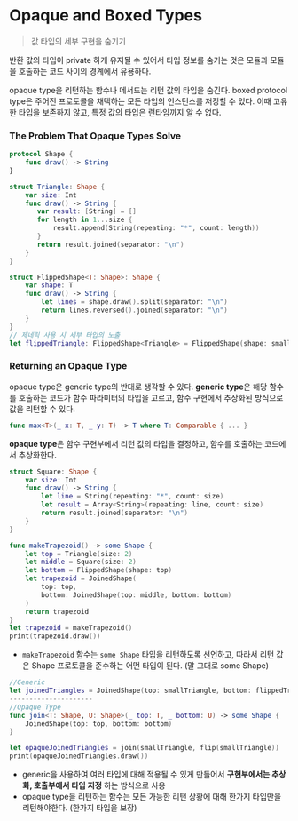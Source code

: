 # Opaque and Boxed Types

> 값 타입의 세부 구현을 숨기기
> 

반환 값의 타입이 private 하게 유지될 수 있어서 타입 정보를 숨기는 것은 모듈과 모듈을 호출하는 코드 사이의 경계에서 유용하다.

opaque type을 리턴하는 함수나 메서드는 리턴 값의 타입을 숨긴다.
boxed protocol type은 주어진 프로토콜을 채택하는 모든 타입의 인스턴스를 저장할 수 있다. 이때 고유한 타입을 보존하지 않고, 특정 값의 타입은 런타임까지 알 수 없다.

### The Problem That Opaque Types Solve

```swift
protocol Shape {
    func draw() -> String
}

struct Triangle: Shape {
    var size: Int
    func draw() -> String {
       var result: [String] = []
       for length in 1...size {
           result.append(String(repeating: "*", count: length))
       }
       return result.joined(separator: "\n")
    }
}

struct FlippedShape<T: Shape>: Shape {
    var shape: T
    func draw() -> String {
        let lines = shape.draw().split(separator: "\n")
        return lines.reversed().joined(separator: "\n")
    }
}
// 제네릭 사용 시 세부 타입의 노출
let flippedTriangle: FlippedShape<Triangle> = FlippedShape(shape: smallTriangle)
```

### Returning an Opaque Type

opaque type은 generic type의 반대로 생각할 수 있다. 
**generic type**은 해당 함수를 호출하는 코드가 함수 파라미터의 타입을 고르고, 함수 구현에서 추상화된 방식으로 값을 리턴할 수 있다.

```swift
func max<T>(_ x: T, _ y: T) -> T where T: Comparable { ... }
```

**opaque type**은 함수 구현부에서 리턴 값의 타입을 결정하고, 함수를 호출하는 코드에서 추상화한다.

```swift
struct Square: Shape {
    var size: Int
    func draw() -> String {
        let line = String(repeating: "*", count: size)
        let result = Array<String>(repeating: line, count: size)
        return result.joined(separator: "\n")
    }
}

func makeTrapezoid() -> some Shape {
    let top = Triangle(size: 2)
    let middle = Square(size: 2)
    let bottom = FlippedShape(shape: top)
    let trapezoid = JoinedShape(
        top: top,
        bottom: JoinedShape(top: middle, bottom: bottom)
    )
    return trapezoid
}
let trapezoid = makeTrapezoid()
print(trapezoid.draw())
```

- `makeTrapezoid` 함수는 `some Shape` 타입을 리턴하도록 선언하고, 따라서 리턴 값은 Shape 프로토콜을 준수하는 어떤 타입이 된다. (말 그대로 some Shape)

```swift
//Generic
let joinedTriangles = JoinedShape(top: smallTriangle, bottom: flippedTriangle)
---------------------
//Opaque Type
func join<T: Shape, U: Shape>(_ top: T, _ bottom: U) -> some Shape {
    JoinedShape(top: top, bottom: bottom)
}

let opaqueJoinedTriangles = join(smallTriangle, flip(smallTriangle))
print(opaqueJoinedTriangles.draw())
```

- generic을 사용하여 여러 타입에 대해 적용될 수 있게 만들어서
**구현부에서는 추상화, 호출부에서 타입 지정** 하는 방식으로 사용
- opaque type을 리턴하는 함수는 모든 가능한 리턴 상황에 대해 한가지 타입만을 리턴해야한다. (한가지 타입을 보장)
